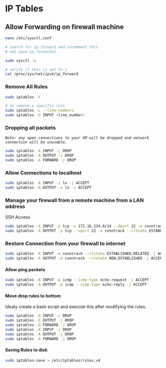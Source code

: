 # IP Tables

## Allow Forwarding on firewall machine

```bash
nano /etc/sysctl.conf

# search for ip_forward and uncomment this
# net.ipv4.ip_forward=1

sudo sysctl -p

# verify if this is set to 1
cat /proc/sys/net/ipv4/ip_forward
```

### Remove All Rules

```bash
sudo iptables -F

# to remove a specific rule
sudo iptables -L --line-numbers
sudo iptables -D INPUT <line_number>
```

### Dropping all packets

*`Note: any open connections to your VM will be dropped and network connection will be unusable.`*
```bash
sudo iptables -A INPUT -j DROP
sudo iptables -A OUTPUT -j DROP
sudo iptables -A FORWARD -j DROP
```

### Allow Connections to localhost

```bash
sudo iptables -A INPUT -i lo -j ACCEPT
sudo iptables -A OUTPUT -o lo -j ACCEPT
```

### Manage your firewall from a remote machine from a LAN address

SSH Access
```bash
sudo iptables -A INPUT -p tcp -s 172.16.134.0/24 --dport 22 -m conntrack --ctstate NEW,ESTABLISHED -j ACCEPT
sudo iptables -A OUTPUT -p tcp --sport 22 -m conntrack --ctstate ESTABLISHED -j ACCEPT
```

### Restore Connection from your firewall to internet

```bash
sudo iptables -A INPUT -m conntrack --ctstate ESTABLISHED,RELATED -j ACCEPT
sudo iptables -A OUTPUT -m conntrack --ctstate NEW,ESTABLISHED -j ACCEPT
```

#### Allow ping packets

```bash
sudo iptables -A INPUT -p icmp --icmp-type echo-request -j ACCEPT
sudo iptables -A OUTPUT -p icmp --icmp-type echo-reply -j ACCEPT
```

#### Move drop rules to bottom

Idealy create a bash script and execute this after modifying the rules.
```bash
sudo iptables -D INPUT -j DROP
sudo iptables -D OUTPUT -j DROP
sudo iptables -D FORWARD -j DROP
sudo iptables -A INPUT -j DROP
sudo iptables -A OUTPUT -j DROP
sudo iptables -A FORWARD -j DROP
```

#### Saving Rules to disk

```bash
sudo iptables-save > /etc/iptables/rules.v4
```